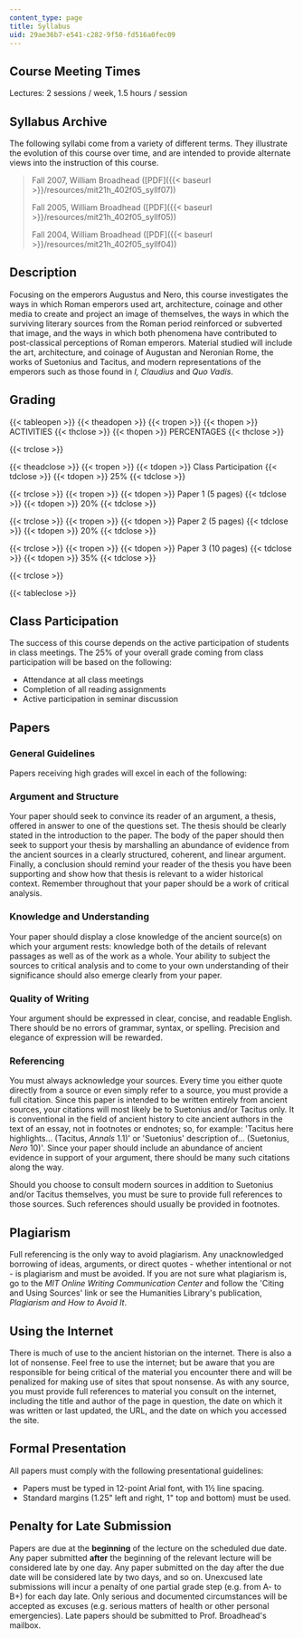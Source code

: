 ```yaml
---
content_type: page
title: Syllabus
uid: 29ae36b7-e541-c282-9f50-fd516a0fec09
---
```


Course Meeting Times
--------------------

Lectures: 2 sessions / week, 1.5 hours / session

Syllabus Archive
----------------

The following syllabi come from a variety of different terms. They illustrate the evolution of this course over time, and are intended to provide alternate views into the instruction of this course.

> Fall 2007, William Broadhead ([PDF]({{< baseurl >}}/resources/mit21h_402f05_syllf07))
> 
> Fall 2005, William Broadhead ([PDF]({{< baseurl >}}/resources/mit21h_402f05_syllf05))
> 
> Fall 2004, William Broadhead ([PDF]({{< baseurl >}}/resources/mit21h_402f05_syllf04))

Description
-----------

Focusing on the emperors Augustus and Nero, this course investigates the ways in which Roman emperors used art, architecture, coinage and other media to create and project an image of themselves, the ways in which the surviving literary sources from the Roman period reinforced or subverted that image, and the ways in which both phenomena have contributed to post-classical perceptions of Roman emperors. Material studied will include the art, architecture, and coinage of Augustan and Neronian Rome, the works of Suetonius and Tacitus, and modern representations of the emperors such as those found in _I, Claudius_ and _Quo Vadis_.

Grading
-------

{{< tableopen >}}
{{< theadopen >}}
{{< tropen >}}
{{< thopen >}}
ACTIVITIES
{{< thclose >}}
{{< thopen >}}
PERCENTAGES
{{< thclose >}}

{{< trclose >}}

{{< theadclose >}}
{{< tropen >}}
{{< tdopen >}}
Class Participation
{{< tdclose >}}
{{< tdopen >}}
25%
{{< tdclose >}}

{{< trclose >}}
{{< tropen >}}
{{< tdopen >}}
Paper 1 (5 pages)
{{< tdclose >}}
{{< tdopen >}}
20%
{{< tdclose >}}

{{< trclose >}}
{{< tropen >}}
{{< tdopen >}}
Paper 2 (5 pages)
{{< tdclose >}}
{{< tdopen >}}
20%
{{< tdclose >}}

{{< trclose >}}
{{< tropen >}}
{{< tdopen >}}
Paper 3 (10 pages)
{{< tdclose >}}
{{< tdopen >}}
35%
{{< tdclose >}}

{{< trclose >}}

{{< tableclose >}}

Class Participation
-------------------

The success of this course depends on the active participation of students in class meetings. The 25% of your overall grade coming from class participation will be based on the following:

*   Attendance at all class meetings
*   Completion of all reading assignments
*   Active participation in seminar discussion

Papers
------

### General Guidelines

Papers receiving high grades will excel in each of the following:

### Argument and Structure

Your paper should seek to convince its reader of an argument, a thesis, offered in answer to one of the questions set. The thesis should be clearly stated in the introduction to the paper. The body of the paper should then seek to support your thesis by marshalling an abundance of evidence from the ancient sources in a clearly structured, coherent, and linear argument. Finally, a conclusion should remind your reader of the thesis you have been supporting and show how that thesis is relevant to a wider historical context. Remember throughout that your paper should be a work of critical analysis.

### Knowledge and Understanding

Your paper should display a close knowledge of the ancient source(s) on which your argument rests: knowledge both of the details of relevant passages as well as of the work as a whole. Your ability to subject the sources to critical analysis and to come to your own understanding of their significance should also emerge clearly from your paper.

### Quality of Writing

Your argument should be expressed in clear, concise, and readable English. There should be no errors of grammar, syntax, or spelling. Precision and elegance of expression will be rewarded.

### Referencing

You must always acknowledge your sources. Every time you either quote directly from a source or even simply refer to a source, you must provide a full citation. Since this paper is intended to be written entirely from ancient sources, your citations will most likely be to Suetonius and/or Tacitus only. It is conventional in the field of ancient history to cite ancient authors in the text of an essay, not in footnotes or endnotes; so, for example: 'Tacitus here highlights... (Tacitus, _Annals_ 1.1)' or 'Suetonius' description of... (Suetonius, _Nero_ 10)'. Since your paper should include an abundance of ancient evidence in support of your argument, there should be many such citations along the way.  
  
Should you choose to consult modern sources in addition to Suetonius and/or Tacitus themselves, you must be sure to provide full references to those sources. Such references should usually be provided in footnotes.

Plagiarism
----------

Full referencing is the only way to avoid plagiarism. Any unacknowledged borrowing of ideas, arguments, or direct quotes - whether intentional or not - is plagiarism and must be avoided. If you are not sure what plagiarism is, go to the _MIT Online Writing Communication Center_ and follow the 'Citing and Using Sources' link or see the Humanities Library's publication, _Plagiarism and How to Avoid It_.

Using the Internet
------------------

There is much of use to the ancient historian on the internet. There is also a lot of nonsense. Feel free to use the internet; but be aware that you are responsible for being critical of the material you encounter there and will be penalized for making use of sites that spout nonsense. As with any source, you must provide full references to material you consult on the internet, including the title and author of the page in question, the date on which it was written or last updated, the URL, and the date on which you accessed the site.

Formal Presentation
-------------------

All papers must comply with the following presentational guidelines:

*   Papers must be typed in 12-point Arial font, with 1½ line spacing.
*   Standard margins (1.25" left and right, 1" top and bottom) must be used.

Penalty for Late Submission
---------------------------

Papers are due at the **beginning** of the lecture on the scheduled due date. Any paper submitted **after** the beginning of the relevant lecture will be considered late by one day. Any paper submitted on the day after the due date will be considered late by two days, and so on. Unexcused late submissions will incur a penalty of one partial grade step (e.g. from A- to B+) for each day late. Only serious and documented circumstances will be accepted as excuses (e.g. serious matters of health or other personal emergencies). Late papers should be submitted to Prof. Broadhead's mailbox.